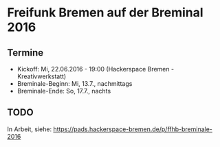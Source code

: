 # Freifunk Bremen auf der Breminal 2016

## Termine
* Kickoff: Mi, 22.06.2016 - 19:00 (Hackerspace Bremen - Kreativwerkstatt)
* Breminale-Beginn: Mi, 13.7., nachmittags
* Breminale-Ende: So, 17.7., nachts


## TODO
In Arbeit, siehe: https://pads.hackerspace-bremen.de/p/ffhb-breminale-2016